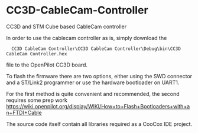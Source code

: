 # CC3D-CableCam-Controller
CC3D and STM Cube based CableCam controller

In order to use the cablecam controller as is, simply download the 

```
  CC3D CableCam Controller\CC3D CableCam Controller\Debug\bin\CC3D CableCam Controller.hex 
```

file to the OpenPilot CC3D board. 

To flash the firmware there are two options, either using the SWD connector and a ST/Link2 programmer or use the hardware bootloader on UART1.

For the first method is quite convenient and recommended, the second requires some prep work
https://wiki.openpilot.org/display/WIKI/How+to+Flash+Bootloaders+with+an+FTDI+Cable

The source code itself contain all libraries required as a CooCox IDE project.

